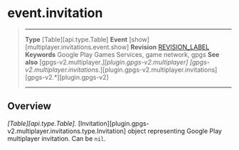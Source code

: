 # event.invitation

> --------------------- ------------------------------------------------------------------------------------------
> __Type__              [Table][api.type.Table]
> __Event__             [show][multiplayer.invitations.event.show]
> __Revision__          [REVISION_LABEL](REVISION_URL)
> __Keywords__          Google Play Games Services, game network, gpgs
> __See also__          [gpgs-v2.multiplayer.*][plugin.gpgs-v2.multiplayer]
>                       [gpgs-v2.multiplayer.invitations.*][plugin.gpgs-v2.multiplayer.invitations]
>                       [gpgs-v2.*][plugin.gpgs-v2]
> --------------------- ------------------------------------------------------------------------------------------

## Overview

_[Table][api.type.Table]._ [Invitation][plugin.gpgs-v2.multiplayer.invitations.type.Invitation] object representing Google Play multiplayer invitation. Can be `nil`.